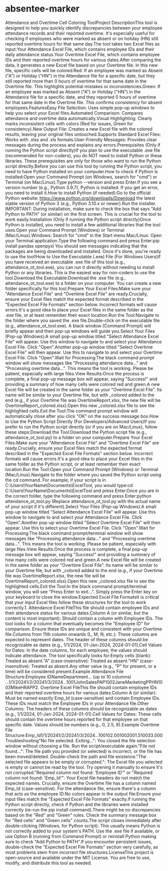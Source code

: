 # absentee-marker
Attendance and Overtime Cell Coloring ToolProject DescriptionThis tool is designed to help you quickly identify discrepancies between your employee attendance records and their reported overtime. It's especially useful for checking if employees who were marked as absent or on holiday (HN) still reported overtime hours for that same day.The tool takes two Excel files as input:Your Attendance Excel File, which contains employee IDs and their daily attendance status.Your Overtime Excel File, which contains employee IDs and their reported overtime hours for various dates.After comparing the data, it generates a new Excel file based on your Overtime file. In this new file, specific cells will be colored:Red: If an employee was marked as Absent ("A") or Holiday ("HN") in the Attendance file for a specific date, but they still reported more than 0 hours of overtime for that same date in the Overtime file. This highlights potential mistakes or inconsistencies.Green: If an employee was marked as Absent ("A") or Holiday ("HN") in the Attendance file for a specific date, and they reported 0 hours of overtime for that same date in the Overtime file. This confirms consistency for absent employees.FeaturesEasy File Selection: Uses simple pop-up windows to help you select your Excel files.Automated Comparison: Compares attendance and overtime data automatically.Visual Highlighting: Clearly marks inconsistent cells with colors (Red for issues, Green for consistency).New Output File: Creates a new Excel file with the colored results, leaving your original files untouched.Supports Standard Excel Files: Works with .xlsx and .xls formats.User-Friendly Messages: Provides clear messages during the process and explains any errors.Prerequisites (Only if running the Python script directly)If you plan to use the executable .exe file (recommended for non-coders), you do NOT need to install Python or these libraries. These prerequisites are only for those who want to run the Python script directly.Before you can use this tool by running the Python script, you need to have Python installed on your computer.How to check if Python is installed:Open your Command Prompt (on Windows, search for "cmd") or Terminal (on Mac/Linux).Type python --version and press Enter.If you see a version number (e.g., Python 3.9.7), Python is installed. If you get an error, you need to install it.How to install Python (if needed):Go to the official Python website: https://www.python.org/downloads/Download the latest stable version of Python 3 (e.g., Python 3.10.x or newer).Run the installer. IMPORTANT: During installation, make sure to check the box that says "Add Python to PATH" (or similar) on the first screen. This is crucial for the tool to work easily.Installation (Only if running the Python script directly)Once Python is installed, you need to install a few additional libraries that the tool uses.Open your Command Prompt (Windows) or Terminal (Mac/Linux).Windows: Search for "cmd" in the Start menu.Mac/Linux: Open your Terminal application.Type the following command and press Enter:pip install pandas openpyxl
You should see messages indicating that the packages are being downloaded and installed. Once it's done, you're ready to use the tool!How to Use the Executable (.exe) File (For Windows Users)If you have received an executable .exe file of this tool (e.g., attendance_ot_tool.exe), you can run it directly without needing to install Python or any libraries. This is the easiest way for non-coders to use the tool.Download the Executable:Download the .exe file (e.g., attendance_ot_tool.exe) to a folder on your computer. You can create a new folder specifically for this tool.Prepare Your Excel Files:Make sure your "Attendance Excel File" and "Overtime Excel File" are ready.Crucially, ensure your Excel files match the expected format described in the "Expected Excel File Formats" section below. Incorrect formats will cause errors.It's a good idea to place your Excel files in the same folder as the .exe file, or at least remember their exact location.Run the Tool:Navigate to the folder where you saved the .exe file.Double-click on the executable file (e.g., attendance_ot_tool.exe). A black window (Command Prompt) will briefly appear and then pop-up windows will guide you.Select Your Files (Pop-up Windows):A small pop-up window titled "Select Attendance Excel File" will appear. Use this window to navigate to and select your Attendance Excel File. Click "Open".Another pop-up window titled "Select Overtime Excel File" will then appear. Use this to navigate to and select your Overtime Excel File. Click "Open".Wait for Processing:The black command prompt window will show messages like "Processing attendance data..." and "Processing overtime data...". This means the tool is working. Please be patient, especially with large files.View Results:Once the process is complete, a final pop-up message box will appear, saying "Success!" and providing a summary of how many cells were colored red and green.A new Excel file will be created in the same folder as your "Overtime Excel File". Its name will be similar to your Overtime file, but with _colored added to the end (e.g., if your Overtime file was OvertimeReport.xlsx, the new file will be OvertimeReport_colored.xlsx).Open this new _colored.xlsx file to see the highlighted cells.Exit the Tool:The command prompt window will automatically close after you click "OK" on the success message box.How to Use the Python Script Directly (For Developers/Advanced Users)If you prefer to run the Python script directly (or if you are on Mac/Linux), follow these steps:Download the Tool:Download the Python script file (e.g., attendance_ot_tool.py) to a folder on your computer.Prepare Your Excel Files:Make sure your "Attendance Excel File" and "Overtime Excel File" are ready.Crucially, ensure your Excel files match the expected format described in the "Expected Excel File Formats" section below. Incorrect formats will cause errors.It's a good idea to place your Excel files in the same folder as the Python script, or at least remember their exact location.Run the Tool:Open your Command Prompt (Windows) or Terminal (Mac/Linux).Navigate to the folder where you saved the Python script using the cd command. For example, if your script is in C:\Users\YourName\Documents\ExcelTool, you would type:cd C:\Users\YourName\Documents\ExcelTool
and press Enter.Once you are in the correct folder, type the following command and press Enter:python attendance_ot_tool.py
(Replace attendance_ot_tool.py with the actual name of your script if it's different).Select Your Files (Pop-up Windows):A small pop-up window titled "Select Attendance Excel File" will appear. Use this window to navigate to and select your Attendance Excel File. Click "Open".Another pop-up window titled "Select Overtime Excel File" will then appear. Use this to select your Overtime Excel File. Click "Open".Wait for Processing:The black command prompt/terminal window will show messages like "Processing attendance data..." and "Processing overtime data...". This means the tool is working. Please be patient, especially with large files.View Results:Once the process is complete, a final pop-up message box will appear, saying "Success!" and providing a summary of how many cells were colored red and green.A new Excel file will be created in the same folder as your "Overtime Excel File". Its name will be similar to your Overtime file, but with _colored added to the end (e.g., if your Overtime file was OvertimeReport.xlsx, the new file will be OvertimeReport_colored.xlsx).Open this new _colored.xlsx file to see the highlighted cells.Exit the Tool:In the black command prompt/terminal window, you will see "Press Enter to exit...". Simply press the Enter key on your keyboard to close the window.Expected Excel File FormatsIt is critical that your input Excel files follow these structures for the tool to work correctly.1. Attendance Excel FileThis file should contain employee IDs and their attendance status for various dates.Column A (or similar, but the content is most important): Should contain a column with Employee IDs. The tool looks for a column that eventually becomes the "Employee ID" for comparison. Ensure these IDs are unique and consistent with your Overtime file.Columns from 11th column onwards (L, M, N, etc.): These columns are expected to represent dates. The header of these columns should be recognizable as dates (e.g., 1/1/2024, 01-Jan-2024, 2024-01-01).Cell Values for Dates: In the date columns, for each employee, the values should indicate attendance. The tool specifically looks for:Empty cells (blank): Treated as absent."A" (case-insensitive): Treated as absent."HN" (case-insensitive): Treated as absent.Any other value (e.g., "P" for present, or a time) will be considered present.Example Attendance File Structure:Employee IDNameDepartment... (up to 10 columns) ...1/1/20241/2/20241/3/2024...1001JohnSalesPAP1002JaneMarketingPPHN1003MikeHRAPP2. Overtime Excel FileThis file should contain employee IDs and their reported overtime hours for various dates.Column A (or similar): Must be named exactly Emp_Id (case-sensitive) and contain Employee IDs. These IDs must match the Employee IDs in your Attendance file.Other Columns: The headers of these columns should be recognizable as dates (e.g., 1/1/2024, 01-Jan-2024, 2024-01-01).Cell Values for Dates: These cells should contain the overtime hours reported for that employee on that specific date. Values should be numbers (e.g., 0, 2.5, 8).Example Overtime File Structure:Emp_Id1/1/20241/2/20241/3/2024...100102.001002001.510033.000Troubleshooting"No file selected. Exiting...": You closed the file selection window without choosing a file. Run the script/executable again."File not found...": The file path you provided (or selected) is incorrect, or the file has been moved/deleted. Double-check the path and file existence."The selected file appears to be empty or corrupted.": The Excel file you selected is empty or cannot be read by the tool. Try opening it manually to ensure it's not corrupted."Required column not found: 'Employee ID'" or "Required column not found: 'Emp_Id'": Your Excel file headers do not match the expected names. Crucially, ensure the Overtime file has a column named Emp_Id (case-sensitive). For the attendance file, ensure there's a column that acts as the employee ID.No colors appear in the output file:Ensure your input files match the "Expected Excel File Formats" exactly.If running the Python script directly, check if Python and the libraries were installed correctly (re-run the pip install command).There might be no discrepancies based on the "Red" and "Green" rules. Check the summary message box for "Red cells" and "Green cells" counts.The script closes immediately after double-clicking (Windows, for Python script): This usually means Python is not correctly added to your system's PATH. Use the .exe file if available, or use Option B (running from Command Prompt) or reinstall Python making sure to check "Add Python to PATH".If you encounter persistent issues, double-check the "Expected Excel File Formats" section very carefully, as most problems stem from incorrect file structures.LicenseThis project is open-source and available under the MIT License. You are free to use, modify, and distribute this tool as needed.
